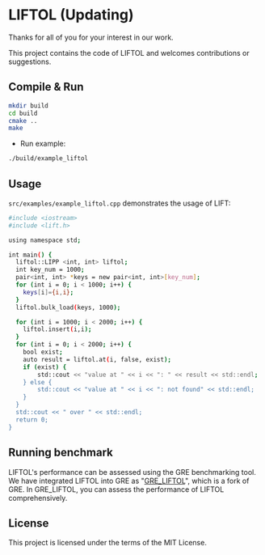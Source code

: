 # LIFTOL (Updating)


Thanks for all of you for your interest in our work.

This project contains the code of LIFTOL and welcomes contributions or suggestions.

## Compile & Run

```bash
mkdir build
cd build
cmake ..
make
```

- Run example:

```bash
./build/example_liftol
```


## Usage

`src/examples/example_liftol.cpp` demonstrates the usage of LIFT:


```bash
#include <iostream>
#include <lift.h>

using namespace std;

int main() {
  liftol::LIPP <int, int> liftol;
  int key_num = 1000;
  pair<int, int> *keys = new pair<int, int>[key_num];
  for (int i = 0; i < 1000; i++) {
    keys[i]={i,i};
  }
  liftol.bulk_load(keys, 1000);

  for (int i = 1000; i < 2000; i++) {
    liftol.insert(i,i);
  }
  for (int i = 0; i < 2000; i++) {
    bool exist;
    auto result = liftol.at(i, false, exist);
    if (exist) {
        std::cout << "value at " << i << ": " << result << std::endl;
    } else {
        std::cout << "value at " << i << ": not found" << std::endl;
    }
  }
  std::cout << " over " << std::endl;
  return 0;
}
```

## Running benchmark


LIFTOL's performance can be assessed using the GRE benchmarking tool. We have integrated LIFTOL into GRE as "[GRE_LIFTOL](https://github.com/WangHui025/GRE_LIFT)", which is a fork of GRE. In GRE_LIFTOL, you can assess the performance of LIFTOL comprehensively.


## License

This project is licensed under the terms of the MIT License.